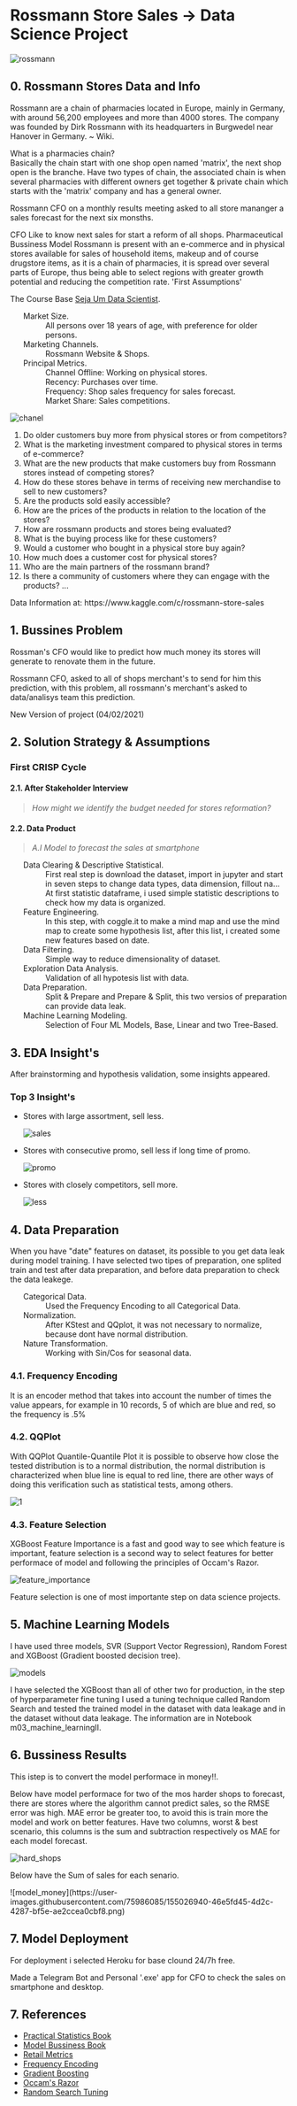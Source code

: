 # Rossmann Store Sales -> Data Science Project

![rossmann](https://user-images.githubusercontent.com/75986085/152585675-a7ceff53-8a6f-4548-84ea-abfd32c00fbf.png)


<h2>0. Rossmann Stores Data and Info</h2>
<p>Rossmann are a chain of pharmacies located in Europe, mainly in Germany, with around 56,200 employees and more than 4000 stores. The company was founded by Dirk Rossmann with its headquarters in Burgwedel near Hanover in Germany. ~ Wiki.</p>
<p>What is a pharmacies chain?<br>Basically the chain start with one shop open named 'matrix', the next shop open is the branche. Have two types of chain, the associated chain is when several pharmacies with different owners get together & private chain which starts with the 'matrix' company and has a general owner.</p>

<p>Rossmann CFO on a monthly results meeting asked to all store mananger a sales forecast for the next six monsths.</p>

<p>CFO Like to know next sales for start a reform of all shops.
Pharmaceutical Bussiness Model
Rossmann is present with an e-commerce and in physical stores available for sales of household items, makeup and of course drugstore items, as it is a chain of pharmacies, it is spread over several parts of Europe, thus being able to select regions with greater growth potential and reducing the competition rate.
'First Assumptions'</p>
<p>The Course Base <a href='https://sejaumdatascientist.com/eu-criei-esse-projeto-e-consegui-meu-primeiro-emprego-como-data-scientist/'>Seja Um Data Scientist</a>.</p>

<ul>
  <dl>
    <dt>Market Size.</dt>
      <dd>All persons over 18 years of age, with preference for older persons.</dd>
    <dt>Marketing Channels.</dt>
      <dd>Rossmann Website & Shops.</dd>
    <dt>Principal Metrics.</dt>
      <dd>Channel Offline: Working on physical stores.</dd>
      <dd>Recency: Purchases over time.</dd>
      <dd>Frequency: Shop sales frequency for sales forecast.</dd>
      <dd>Market Share: Sales competitions.</dd>
  </dl>
</ul>

![chanel](https://user-images.githubusercontent.com/75986085/153439927-f4684894-7067-4023-b089-2116e6d5a7bb.png)

1. Do older customers buy more from physical stores or from competitors?
2. What is the marketing investment compared to physical stores in terms of e-commerce?
3. What are the new products that make customers buy from Rossmann stores instead of competing stores?
4. How do these stores behave in terms of receiving new merchandise to sell to new customers?
5. Are the products sold easily accessible?
6. How are the prices of the products in relation to the location of the stores?
7. How are rossmann products and stores being evaluated?
8. What is the buying process like for these customers?
9. Would a customer who bought in a physical store buy again?
10. How much does a customer cost for physical stores?
11. Who are the main partners of the rossmann brand?
12. Is there a community of customers where they can engage with the products? ...

<p>Data Information at: https://www.kaggle.com/c/rossmann-store-sales</p>

<h2>1. Bussines Problem</h2>

<p>Rossman's CFO would like to predict how much money its stores will generate to renovate them in the future.</p>
<p>Rossmann CFO, asked to all of shops merchant's to send for him this prediction, with this problem, all rossmann's merchant's asked to data/analisys team this prediction.</p>
<p>New Version of project (04/02/2021)</p>

<h2>2. Solution Strategy & Assumptions </h2>
<h3>First CRISP Cycle</h3>

<h4>2.1. After Stakeholder Interview</h4>

> *How might we identify the budget needed for stores reformation?*

<h4>2.2. Data Product</h4>

> *A.I Model to forecast the sales at smartphone*

<ul>
  <dl>
    <dt>Data Clearing & Descriptive Statistical.</dt>
      <dd>First real step is download the dataset, import in jupyter and start in seven steps to change data types, data dimension, fillout na... At first statistic dataframe, i used simple statistic descriptions to check how my data is organized.</dd>
    <dt>Feature Engineering.</dt>
      <dd>In this step, with coggle.it to make a mind map and use the mind map to create some hypothesis list, after this list, i created some new features based on date.</dd>
    <dt>Data Filtering.</dt>
      <dd>Simple way to reduce dimensionality of dataset.</dd>
    <dt>Exploration Data Analysis.</dt>
      <dd>Validation of all hypotesis list with data.</dd>
    <dt>Data Preparation.</dt>
      <dd>Split & Prepare and Prepare & Split, this two versios of preparation can provide data leak.</dd>
    <dt>Machine Learning Modeling.</dt>
      <dd>Selection of Four ML Models, Base, Linear and two Tree-Based.</dd>
  </dl>
</ul>

<h2>3. EDA Insight's</h2>

<p>After brainstorming and hypothesis validation, some insights appeared.</p>
<h3> Top 3 Insight's </h3>
<ul>
  <li>Stores with large assortment, sell less.</li>

![sales](https://user-images.githubusercontent.com/75986085/153096505-fe9a9afb-f6e6-451d-a85d-d5579839071d.jpeg)

  
  <li>Stores with consecutive promo, sell less if long time of promo.</li>
  
![promo](https://user-images.githubusercontent.com/75986085/153096571-6f01a3b5-a87c-487d-acdd-7c1592e379c3.jpg)

  
  <li>Stores with closely competitors, sell more.</li>
  
![less](https://user-images.githubusercontent.com/75986085/153096584-eb58b3c4-2d4e-457e-a7f8-82ef6f9b5604.jpg)
  
</ul>

<h2>4. Data Preparation</h2>
<p>When you have "date" features on dataset, its possible to you get data leak during model training. I have selected two tipes of preparation, one splited train and test after data preparation, and before data preparation to check the data leakege.</p>
<ul>
  <dl>
    <dt>Categorical Data.</dt>
      <dd>Used the Frequency Encoding to all Categorical Data.</dd>
    <dt>Normalization.</dt>
      <dd>After KStest and QQplot, it was not necessary to normalize, because dont have normal distribution.</dd>
    <dt>Nature Transformation.</dt>
      <dd>Working with Sin/Cos for seasonal data.</dd>
  </dl>
</ul>
<h3>4.1. Frequency Encoding</h3>
<p>It is an encoder method that takes into account the number of times the value appears, for example in 10 records, 5 of which are blue and red, so the frequency is .5%
</p>

<h3>4.2. QQPlot</h3>
<p>With QQPlot Quantile-Quantile Plot it is possible to observe how close the tested distribution is to a normal distribution, the normal distribution is characterized when blue line is equal to red line, there are other ways of doing this verification such as statistical tests, among others.</p>

![1](https://user-images.githubusercontent.com/75986085/154390648-3e89fe22-c6f8-4e65-ac09-b025e364766a.png)

<h3>4.3. Feature Selection</h3>
<p>XGBoost Feature Importance is a fast and good way to see which feature is important, feature selection is a second way to select features for better performace of model and following the principles of Occam's Razor.</p>

![feature_importance](https://user-images.githubusercontent.com/75986085/154825186-179f4ce0-86f8-4add-96ac-4138eed46c62.png)

<p>Feature selection is one of most importante step on data science projects.</p>

<h2>5. Machine Learning Models</h2>
<p>I have used three models, SVR (Support Vector Regression), Random Forest and XGBoost (Gradient boosted decision tree).</p>

![models](https://user-images.githubusercontent.com/75986085/154582560-384c54b0-c4a3-4e11-8862-5905ac12c197.png)

<p>I have selected the XGBoost than all of other two for production, in the step of hyperparameter fine tuning I used a tuning technique called Random Search and tested the trained model in the dataset with data leakage and in the dataset without data leakage. The information are in Notebook m03_machine_learningII.</p>

<h2>6. Bussiness Results</h2>
<p>This istep is to convert the model performace in money!!.</p><p>Below have model performace for two of the mos harder shops to forecast, there are stores where the algorithm cannot predict sales, so the RMSE error was high. MAE error be greater too, to avoid this is train more the model and work on better features. Have two columns, worst & best scenario, this columns is the sum and subtraction respectively os MAE for each model forecast.</p>

![hard_shops](https://user-images.githubusercontent.com/75986085/155026649-f00b6e31-740c-465e-b67c-ddccee4342e8.png)

<p>Below have the Sum of sales for each senario.</p>
![model_money](https://user-images.githubusercontent.com/75986085/155026940-46e5fd45-4d2c-4287-bf5e-ae2ccea0cbf8.png)

<h2>7. Model Deployment</h2>
<p>For deployment i selected Heroku for base clound 24/7h free.</p>
<p>Made a Telegram Bot and Personal '.exe' app for CFO to check the sales on smartphone and desktop.</p>

<h2>7. References</h2>
<ul>
  <li><a href='https://www.oreilly.com/library/view/practical-statistics-for/9781491952955/'>Practical Statistics Book</li>
  <li><a href='https://www.strategyzer.com/books/business-model-generation'>Model Bussiness Book</li>
  <li><a href='https://www.docusign.com.br/blog/indicadores-do-varejo'>Retail Metrics</li>
  <li><a href='https://www.kaggle.com/bhavikapanara/frequency-encoding'>Frequency Encoding</li>
  <li><a href='https://en.wikipedia.org/wiki/Gradient_boosting'>Gradient Boosting</li>
  <li><a href='https://en.wikipedia.org/wiki/Occam%27s_razor'>Occam's Razor</li>
  <li><a href='https://machinelearningmastery.com/hyperparameter-optimization-with-random-search-and-grid-search/'>Random Search Tuning</li>
</ul>
